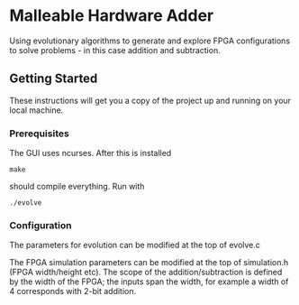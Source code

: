 # Malleable Hardware Adder
Using evolutionary algorithms to generate and explore FPGA configurations to solve problems - in this case addition and subtraction.

## Getting Started
These instructions will get you a copy of the project up and running on your local machine.

### Prerequisites
The GUI uses ncurses. After this is installed

```
make
```
should compile everything. Run with
```
./evolve
```

### Configuration
The parameters for evolution can be modified at the top of evolve.c

The FPGA simulation parameters can be modified at the top of simulation.h (FPGA width/height etc). The scope of the addition/subtraction is defined by the width of the FPGA; the inputs span the width, for example a width of 4 corresponds with 2-bit addition.
